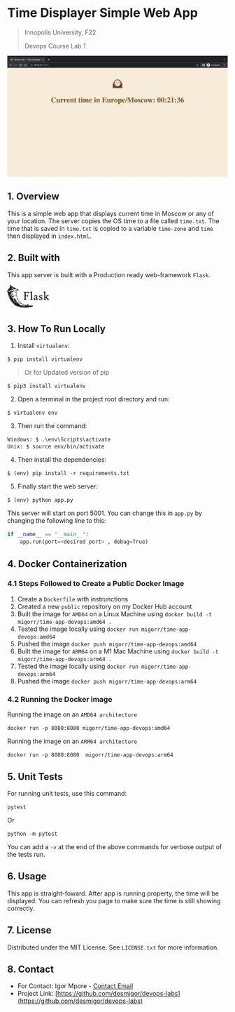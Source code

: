 # Time Displayer Simple Web App
> Innopolis University, F22
>
> Devops Course Lab 1

![](./images/ui-image.png)

## 1. Overview

This is a simple web app that displays current time in Moscow or any of your location. The server copies the OS time to a file called `time.txt`. The time that is saved in `time.txt` is copied to a variable `time-zone` and `time` then displayed in `index.html`. 

## 2. Built with

This app server is built with a Production ready web-framework `Flask`.

<img src="./images/flask-logo.png" width="100"/>

## 3. How To Run Locally

1. Install `virtualenv`:
```
$ pip install virtualenv
```

> Or for Updated version of pip

```
$ pip3 install virtualenv
```

2. Open a terminal in the project root directory and run:
```
$ virtualenv env
```

3. Then run the command:
```
Windows: $ .\env\Scripts\activate
Unix: $ source env/bin/activate
```

4. Then install the dependencies:
```
$ (env) pip install -r requirements.txt
```

5. Finally start the web server:
```
$ (env) python app.py
```

This server will start on port 5001. You can change this in `app.py` by changing the following line to this:

```python
if __name__ == "__main__":
    app.run(port=<desired port> , debug=True)
```

## 4. Docker Containerization

### 4.1 Steps Followed to Create a Public Docker Image

1. Create a `Dockerfile` with instrunctions
2. Created a new `public` repository on my Docker Hub account
2. Built the image for `AMD64` on a Linux Machine  using `docker build -t migorr/time-app-devops:amd64 .`
3. Tested the image locally using `docker run migorr/time-app-devops:amd64`
4. Pushed the image `docker push migorr/time-app-devops:amd64`
5. Built the image for `ARM64` on a M1 Mac Machine  using `docker build -t migorr/time-app-devops:arm64 .`
6. Tested the image locally using `docker run migorr/time-app-devops:arm64`
7. Pushed the image `docker push migorr/time-app-devops:arm64`

### 4.2 Running the Docker image

Running the image on an `AMD64 architecture`

```
docker run -p 8080:8080 migorr/time-app-devops:amd64
```

Running the image on an `ARM64 architecture`

```
docker run -p 8080:8080  migorr/time-app-devops:arm64 
```

## 5. Unit Tests

For running unit tests, use this command:

```
pytest
```
Or

```
python -m pytest
```

You can add a `-v` at the end of the above commands for verbose output of the tests run.

## 6. Usage

This app is straight-foward. After app is running property, the time will be displayed. You can refresh you page to make sure the time is still showing correctly.


## 7. License

Distributed under the MIT License. See `LICENSE.txt` for more information.

## 8. Contact

- For Contact: Igor Mpore - [Contact Email](mailto:i.mpore@innopolis.university)
- Project Link: [https://github.com/desmigor/devops-labs](https://github.com/desmigor/devops-labs)